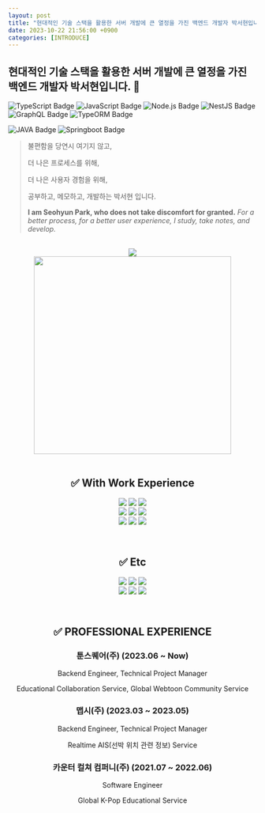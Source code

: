 ```yaml
---
layout: post
title: "현대적인 기술 스택을 활용한 서버 개발에 큰 열정을 가진 백엔드 개발자 박서현입니다.👋"
date: 2023-10-22 21:56:00 +0900
categories: [INTRODUCE]
---
```

## 현대적인 기술 스택을 활용한 서버 개발에 큰 열정을 가진 백엔드 개발자 박서현입니다. 👋

![TypeScript Badge](https://img.shields.io/badge/typescript-3178C6?style=plastic&logo=typescript&logoColor=white)
![JavaScript Badge](https://img.shields.io/badge/javascript-F7DF1E?style=plastic&logo=javascript&logoColor=black)
![Node.js Badge](https://img.shields.io/badge/node.js-339933?style=plastic&logo=Node.js&logoColor=white)
![NestJS Badge](https://img.shields.io/badge/nestjs-E0234E?style=plastic&logo=nestjs&logoColor=white)
![GraphQL Badge](https://img.shields.io/badge/GraphQL-E10098?style=plastic&logo=graphQL&logoColor=white)
![TypeORM Badge](https://img.shields.io/badge/typeORM-2F2E2E?style=plastic&logo=typeORM&logoColor=white)

![JAVA Badge](https://img.shields.io/badge/JAVA-007396?style=plastic&logoColor=white)
![Springboot Badge](https://img.shields.io/badge/springboot-6DB33F?style=plastic&logo=springboot&logoColor=white)


> 불편함을 당연시 여기지 않고,
>
> 더 나은 프로세스를 위해,
>
> 더 나은 사용자 경험을 위해,
>
> 공부하고, 메모하고, 개발하는 박서현 입니다.  
>
> **I am Seohyun Park, who does not take discomfort for granted.**
_For a better process, for a better user experience, I study, take notes, and develop._
<div align=center>
   <br>
   <a target="_blank" href="https://github.com/MinGwanSeo/woof-meow-backend"> 
   <img src="https://github-readme-stats.vercel.app/api/pin/?username=MinGwanSeo&repo=woof-meow-backend"/>
   </a>
</div>
<div align=center>
    <a target="_blank" href="https://seohyun-dev.notion.site/401e1d39512e4787ad23ae5b743a9db3">
       <img alt="" width=400 src="https://github-readme-stats.vercel.app/api?username=shp7408&theme=swift&show_icons=true"/>
    </a>
    <br>
    <br>
    <h2>✅ With Work Experience</h2>
    <p>
       <img src="https://img.shields.io/badge/php-777BB4?style=plastic&logo=php&logoColor=white"/>
       <img src="https://img.shields.io/badge/mysql-4479A1?style=plastic&logo=mysql&logoColor=white">
       <img src="https://img.shields.io/badge/mariaDB-003545?style=plastic&logo=mariaDB&logoColor=white">
       <br>
       <img src="https://img.shields.io/badge/amazonaws-232F3E?style=plastic&logo=amazonaws&logoColor=white">
       <img src="https://img.shields.io/badge/Google Cloud-4285F4?style=plastic&logo=Google Cloud&logoColor=white"/>
       <img src="https://img.shields.io/badge/docker-2496ED?style=plastic&logo=docker&logoColor=white">
       <br>
       <img src="https://img.shields.io/badge/github-181717?style=plastic&logo=github&logoColor=white">
       <img src="https://img.shields.io/badge/git-F05032?style=plastic&logo=git&logoColor=white">
       <img src="https://img.shields.io/badge/Selenium-43B02A?style=plastic&logo=Selenium&logoColor=white"/>
       <br>
    </p>
    <br>
    <h2>✅ Etc</h2>
    <p>
        <img src="https://img.shields.io/badge/linux-FCC624?style=plastic&logo=linux&logoColor=black">
        <img src="https://img.shields.io/badge/python-3776AB?style=plastic&logo=python&logoColor=white"/>
        <img src="https://img.shields.io/badge/flask-000000?style=plastic&logo=flask&logoColor=white">
        <br>
        <img src="https://img.shields.io/badge/html5-E34F26?style=plastic&logo=html5&logoColor=white">
        <img src="https://img.shields.io/badge/css-1572B6?style=plastic&logo=css3&logoColor=white">
        <img src="https://img.shields.io/badge/jquery-0769AD?style=plastic&logo=jquery&logoColor=white">
   </p>
   <br>

   <h2>✅ PROFESSIONAL EXPERIENCE</h2>
   <h3>툰스퀘어(주) (2023.06 ~ Now)</h3>
Backend Engineer, Technical Project Manager

Educational Collaboration Service, Global Webtoon Community Service

<h3>맵시(주) (2023.03 ~ 2023.05)</h3>
Backend Engineer, Technical Project Manager

Realtime AIS(선박 위치 관련 정보) Service

<h3>카운터 컬쳐 컴퍼니(주) (2021.07 ~ 2022.06)</h3>
Software Engineer

Global K-Pop Educational Service
</div>



